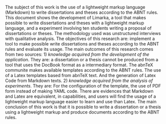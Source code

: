 <!-- 

O tema deste trabalho é a utilização de uma linguagem de marcação leve (*Markdown*) para elaboração de trabalhos de conclusão de curso em conformidade com as Normas da ABNT. Nele relata-se o desenvolvimento da ferramenta Limarka, que possibilitar escrita de TCC através de uma linguagem de marcação leve, e um experimento com dez alunos elaborando propostas de TCCs nela. YAML code, mak
A metodologia empregada foi experimento com entrevistas semiestruturadas e análise qualitativa. Os objetivos da pesquisa são: implementar uma ferramenta que possibilite a escrita de TCCs em conformidade com as Normas da ABNT e avaliar sua utilização. 
Os principais resultados da pesquisa tiveram duas fontes: 1) *Conhecimentos resultante do desenvolvimento da aplicação*. São eles: Um TCC não deve ser produzido por ferramentas que utilizem o formato DocBook como intermediário; A comunidade abnTeX oferta uma ótima alternativa em Latex para produzir TCCs nacionais em conformidade com as Normas da ABNT; A utilização de um *template* baseado no modelo de TCC do abnTeX e a geração de códigos Latex a partir de Markdown possibilita a geração de trabalhos em conformidade com as Normas da ABNT. 

2) *Conhecimentos provenientes da análise do experimento*. 
São eles: Para configuração do *template*, a utilização de um formulário PDF, em vez de código YAML, torna o processo de configuração mais fácil; 
A solução com escrita em Markdown apresentam equivalência de expressividade ao Latex, pois permite a inserção de seus códigos; 
Existe indícios de que os usuários acharão mais fácil aprender e utilizar Markdown do que Latex. A principal conclusão do trabalho indica que é possível utilizar uma linguagem de marcação leve (Markdown) para escrita de TCCs nacionais em conformidade com as Normas da ABNT. E sua utilização deve ser incentiva pois é expressivamente equivalente a Latex, porém é mais simples e fácil de ser utilizado.

-->

The subject of this work is the use of a lightweight markup language (Markdown) to write dissertations and theses according to the ABNT rules. This document shows the development of Limarka, a tool that makes possible to write dissertations and theses with a lightweight markup language, and a experiment involving ten students writing a proposal of dissertations or theses. The methodology used was unstructured interviews with qualitative analysis. The objectives of this research are: implement a tool to make possible write dissertations and theses according to the ABNT rules and evaluate its usage. The main outcomes of this research comes from two sources: 1) *knowledge acquired from the development of the application*. They are: a dissertation or a thesis cannot be produced from a tool that uses the DocBook format as a intermediary format. The abnTeX communite makes available templates according to the ABNT rules. The use of a Latex templates based from abnTeX text. And the generation of Latex Code from Markdown texts. 
2) *knowledge acquired from the analysis of experiments*. They are: For the configuration of the template, the use of PDF form instead of making YAML code. There are evidences that Markdown and Latex are equivalent, in capabilities, and users will find the usage of a lightweight markup language easier to learn and use than Latex. The main conclusion of this work is that it is possible to write a dissertation or a thesis using a lightweight markup and produce documents according to the ABNT rules.


<!--
Escrita. TCC. Monografia. Makeup Language. Markdown. Normas da ABNT. Limarka. Latex.

Writting. TCC. Dissertation. Thesis. Makeup Language. Markdown. ABNT. Normas. Latex.

-->
